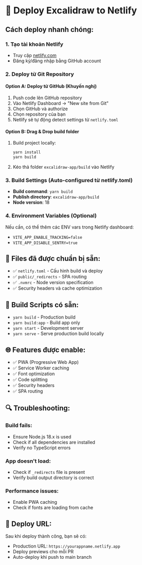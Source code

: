 # 🚀 Deploy Excalidraw to Netlify

## Cách deploy nhanh chóng:

### 1. **Tạo tài khoản Netlify**
- Truy cập [netlify.com](https://netlify.com)
- Đăng ký/đăng nhập bằng GitHub account

### 2. **Deploy từ Git Repository**

#### Option A: Deploy từ GitHub (Khuyến nghị)
1. Push code lên GitHub repository
2. Vào Netlify Dashboard → "New site from Git"
3. Chọn GitHub và authorize
4. Chọn repository của bạn
5. Netlify sẽ tự động detect settings từ `netlify.toml`

#### Option B: Drag & Drop build folder
1. Build project locally:
   ```bash
   yarn install
   yarn build
   ```
2. Kéo thả folder `excalidraw-app/build` vào Netlify

### 3. **Build Settings** (Auto-configured từ netlify.toml)
- **Build command**: `yarn build`
- **Publish directory**: `excalidraw-app/build`
- **Node version**: 18

### 4. **Environment Variables** (Optional)
Nếu cần, có thể thêm các ENV vars trong Netlify dashboard:
- `VITE_APP_ENABLE_TRACKING=false`
- `VITE_APP_DISABLE_SENTRY=true`

## 📁 Files đã được chuẩn bị sẵn:

- ✅ `netlify.toml` - Cấu hình build và deploy
- ✅ `public/_redirects` - SPA routing 
- ✅ `.nvmrc` - Node version specification
- ✅ Security headers và cache optimization

## 🔧 Build Scripts có sẵn:

- `yarn build` - Production build
- `yarn build:app` - Build app only  
- `yarn start` - Development server
- `yarn serve` - Serve production build locally

## 🌐 Features được enable:

- ✅ PWA (Progressive Web App)
- ✅ Service Worker caching
- ✅ Font optimization
- ✅ Code splitting
- ✅ Security headers
- ✅ SPA routing

## 🔍 Troubleshooting:

### Build fails:
- Ensure Node.js 18.x is used
- Check if all dependencies are installed
- Verify no TypeScript errors

### App doesn't load:
- Check if `_redirects` file is present
- Verify build output directory is correct

### Performance issues:
- Enable PWA caching
- Check if fonts are loading from cache

## 🚀 Deploy URL:
Sau khi deploy thành công, bạn sẽ có:
- Production URL: `https://yourappname.netlify.app`
- Deploy previews cho mỗi PR
- Auto-deploy khi push to main branch 
